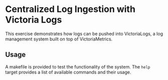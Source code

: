 # Centralized Log Ingestion with Victoria Logs

This exercise demonstrates how logs can be pushed into VictoriaLogs, a log management system built on top of VictoriaMetrics.

## Usage

A makefile is provided to test the functionality of the system. The
`help` target provides a list of available commands and their usage.
